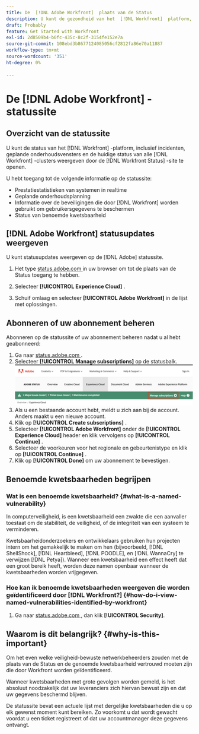 ```yaml
---
title: De  [!DNL Adobe Workfront]  plaats van de Status
description: U kunt de gezondheid van het  [!DNL Workfront]  platform, met inbegrip van incidenten, geplande onderhoudsvensters, en het huidige statuut van alle  [!DNL Workfront]  clusters bekijken door tot de  [!DNL Workfront Status]  plaats toegang te hebben.
draft: Probably
feature: Get Started with Workfront
exl-id: 2d8509b4-b0fc-435c-8c2f-3154fe152e7a
source-git-commit: 108ebd3b8677124085056cf2812fa86e70a11887
workflow-type: tm+mt
source-wordcount: '351'
ht-degree: 0%

---
```


# De [!DNL Adobe Workfront] -statussite

<!-- Audited: 1/2024 -->

## Overzicht van de statussite

U kunt de status van het [!DNL Workfront] -platform, inclusief incidenten, geplande onderhoudsvensters en de huidige status van alle [!DNL Workfront] -clusters weergeven door de [!DNL Workfront Status] -site te openen.

U hebt toegang tot de volgende informatie op de statussite:

* Prestatiestatistieken van systemen in realtime
* Geplande onderhoudsplanning
* Informatie over de beveiligingen die door [!DNL Workfront] worden gebruikt om gebruikersgegevens te beschermen
* Status van benoemde kwetsbaarheid

## [!DNL Adobe Workfront] statusupdates weergeven

U kunt statusupdates weergeven op de [!DNL Adobe] statussite.

1. Het type [ status.adobe.com ](https://status.adobe.com/) in uw browser om tot de plaats van de Status toegang te hebben.

1. Selecteer **[!UICONTROL Experience Cloud]** .
1. Schuif omlaag en selecteer **[!UICONTROL Adobe Workfront]** in de lijst met oplossingen.

## Abonneren of uw abonnement beheren

Abonneren op de statussite of uw abonnement beheren nadat u al hebt geabonneerd:

1. Ga naar [ status.adobe.com ](https://status.adobe.com/).
1. Selecteer **[!UICONTROL Manage subscriptions]** op de statusbalk.
   ![](assets/manage-subs.png)
1. Als u een bestaande account hebt, meldt u zich aan bij de account. Anders maakt u een nieuwe account.
1. Klik op **[!UICONTROL Create subscriptions]** .
1. Selecteer **[!UICONTROL Adobe Workfront]** onder de **[!UICONTROL Experience Cloud]** header en klik vervolgens op **[!UICONTROL Continue]** .
1. Selecteer de voorkeuren voor het regionale en gebeurtenistype en klik op **[!UICONTROL Continue]** .
1. Klik op **[!UICONTROL Done]** om uw abonnement te bevestigen.

## Benoemde kwetsbaarheden begrijpen

### Wat is een benoemde kwetsbaarheid? {#what-is-a-named-vulnerability}

In computerveiligheid, is een kwetsbaarheid een zwakte die een aanvaller toestaat om de stabiliteit, de veiligheid, of de integriteit van een systeem te verminderen.

Kwetsbaarheidonderzoekers en ontwikkelaars gebruiken hun projecten intern om het gemakkelijk te maken om hen (bijvoorbeeld, [!DNL ShellShock], [!DNL Heartbleed], [!DNL POODLE], en [!DNL WannaCry] te verwijzen [!DNL Petya]). Wanneer een kwetsbaarheid een effect heeft dat een groot bereik heeft, worden deze namen openbaar wanneer de kwetsbaarheden worden vrijgegeven.

### Hoe kan ik benoemde kwetsbaarheden weergeven die worden geïdentificeerd door [!DNL Workfront?] {#how-do-i-view-named-vulnerabilities-identified-by-workfront}

1. Ga naar [ status.adobe.com ](https://status.adobe.com/), dan klik **[!UICONTROL Security]**.

## Waarom is dit belangrijk? {#why-is-this-important}

Om het even welke veiligheid-bewuste netwerkbeheerders zouden met de plaats van de Status en de genoemde kwetsbaarheid vertrouwd moeten zijn die door Workfront worden geïdentificeerd.

Wanneer kwetsbaarheden met grote gevolgen worden gemeld, is het absoluut noodzakelijk dat uw leveranciers zich hiervan bewust zijn en dat uw gegevens beschermd blijven.

De statussite bevat een actuele lijst met dergelijke kwetsbaarheden die u op elk gewenst moment kunt bereiken. Zo voorkomt u dat wordt gewacht voordat u een ticket registreert of dat uw accountmanager deze gegevens ontvangt.
